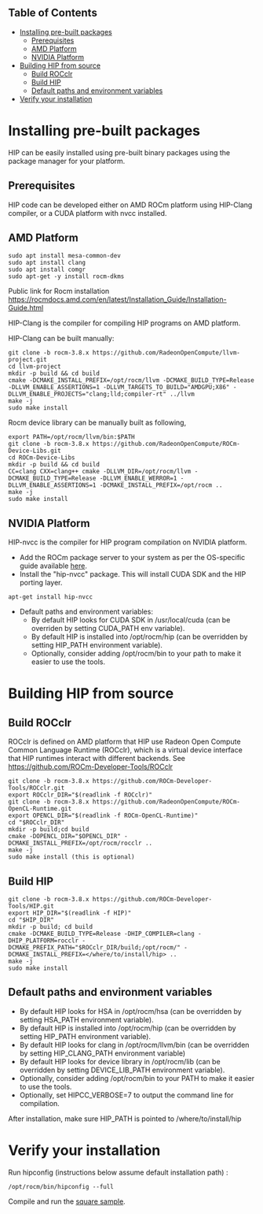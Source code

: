 ## Table of Contents

<!-- toc -->

- [Installing pre-built packages](#installing-pre-built-packages)
  * [Prerequisites](#prerequisites)
  * [AMD Platform](#amd-platform)
  * [NVIDIA Platform](#nvidia-platform)
- [Building HIP from source](#building-hip-from-source)
  * [Build ROCclr](#build-rocclr)
  * [Build HIP](#build-hip)
  * [Default paths and environment variables](#default-paths-and-environment-variables)
- [Verify your installation](#verify-your-installation)
<!-- tocstop -->

# Installing pre-built packages

HIP can be easily installed using pre-built binary packages using the package manager for your platform.

## Prerequisites
HIP code can be developed either on AMD ROCm platform using HIP-Clang compiler, or a CUDA platform with nvcc installed.

## AMD Platform

```
sudo apt install mesa-common-dev
sudo apt install clang
sudo apt install comgr
sudo apt-get -y install rocm-dkms
```
Public link for Rocm installation
https://rocmdocs.amd.com/en/latest/Installation_Guide/Installation-Guide.html

HIP-Clang is the compiler for compiling HIP programs on AMD platform.

HIP-Clang can be built manually:
```
git clone -b rocm-3.8.x https://github.com/RadeonOpenCompute/llvm-project.git
cd llvm-project
mkdir -p build && cd build
cmake -DCMAKE_INSTALL_PREFIX=/opt/rocm/llvm -DCMAKE_BUILD_TYPE=Release -DLLVM_ENABLE_ASSERTIONS=1 -DLLVM_TARGETS_TO_BUILD="AMDGPU;X86" -DLLVM_ENABLE_PROJECTS="clang;lld;compiler-rt" ../llvm
make -j
sudo make install
```

Rocm device library can be manually built as following,
```
export PATH=/opt/rocm/llvm/bin:$PATH
git clone -b rocm-3.8.x https://github.com/RadeonOpenCompute/ROCm-Device-Libs.git
cd ROCm-Device-Libs
mkdir -p build && cd build
CC=clang CXX=clang++ cmake -DLLVM_DIR=/opt/rocm/llvm -DCMAKE_BUILD_TYPE=Release -DLLVM_ENABLE_WERROR=1 -DLLVM_ENABLE_ASSERTIONS=1 -DCMAKE_INSTALL_PREFIX=/opt/rocm ..
make -j
sudo make install
```

## NVIDIA Platform

HIP-nvcc is the compiler for HIP program compilation on NVIDIA platform.

* Add the ROCm package server to your system as per the OS-specific guide available [here](https://rocm.github.io/ROCmInstall.html#installing-from-amd-rocm-repositories).
* Install the "hip-nvcc" package.  This will install CUDA SDK and the HIP porting layer.
```
apt-get install hip-nvcc
```

* Default paths and environment variables:
   * By default HIP looks for CUDA SDK in /usr/local/cuda (can be overriden by setting CUDA_PATH env variable).
   * By default HIP is installed into /opt/rocm/hip (can be overridden by setting HIP_PATH environment variable).
   * Optionally, consider adding /opt/rocm/bin to your path to make it easier to use the tools.

# Building HIP from source

## Build ROCclr

ROCclr is defined on AMD platform that HIP use Radeon Open Compute Common Language Runtime (ROCclr), which is a virtual device interface that HIP runtimes interact with different backends.
See https://github.com/ROCm-Developer-Tools/ROCclr

```
git clone -b rocm-3.8.x https://github.com/ROCm-Developer-Tools/ROCclr.git
export ROCclr_DIR="$(readlink -f ROCclr)"
git clone -b rocm-3.8.x https://github.com/RadeonOpenCompute/ROCm-OpenCL-Runtime.git
export OPENCL_DIR="$(readlink -f ROCm-OpenCL-Runtime)"
cd "$ROCclr_DIR"
mkdir -p build;cd build
cmake -DOPENCL_DIR="$OPENCL_DIR" -DCMAKE_INSTALL_PREFIX=/opt/rocm/rocclr ..
make -j
sudo make install (this is optional)
```

## Build HIP

```
git clone -b rocm-3.8.x https://github.com/ROCm-Developer-Tools/HIP.git
export HIP_DIR="$(readlink -f HIP)"
cd "$HIP_DIR"
mkdir -p build; cd build
cmake -DCMAKE_BUILD_TYPE=Release -DHIP_COMPILER=clang -DHIP_PLATFORM=rocclr -DCMAKE_PREFIX_PATH="$ROCclr_DIR/build;/opt/rocm/" -DCMAKE_INSTALL_PREFIX=</where/to/install/hip> ..
make -j
sudo make install
```

## Default paths and environment variables

   * By default HIP looks for HSA in /opt/rocm/hsa (can be overridden by setting HSA_PATH environment variable).
   * By default HIP is installed into /opt/rocm/hip (can be overridden by setting HIP_PATH environment variable).
   * By default HIP looks for clang in /opt/rocm/llvm/bin (can be overridden by setting HIP_CLANG_PATH environment variable)
   * By default HIP looks for device library in /opt/rocm/lib (can be overridden by setting DEVICE_LIB_PATH environment variable).
   * Optionally, consider adding /opt/rocm/bin to your PATH to make it easier to use the tools.
   * Optionally, set HIPCC_VERBOSE=7 to output the command line for compilation.

After installation, make sure HIP_PATH is pointed to /where/to/install/hip

# Verify your installation

Run hipconfig (instructions below assume default installation path) :
```shell
/opt/rocm/bin/hipconfig --full
```


Compile and run the [square sample](https://github.com/ROCm-Developer-Tools/HIP/tree/master/samples/0_Intro/square).

